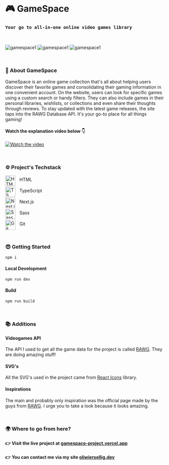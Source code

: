 # 🎮 GameSpace

### **`Your go to all-in-one online video games library`**

<br />

![gamespace1](https://jhlemuenelichgebawrp.supabase.co/storage/v1/object/public/project_screenshots/gamespace-1-lg.webp)
![gamespace1](https://jhlemuenelichgebawrp.supabase.co/storage/v1/object/public/project_screenshots/gamespace-7-lg.webp)
![gamespace1](https://jhlemuenelichgebawrp.supabase.co/storage/v1/object/public/project_screenshots/gamespace-9-lg.webp)

<br />

### 💬 About GameSpace

GameSpace is an online game collection that's all about helping users discover their favorite games and consolidating their gaming information in one convenient account. On the website, users can look for specific games using a custom search or handy filters. They can also include games in their personal libraries, wishlists, or collections and even share their thoughts through reviews. To stay updated with the latest game releases, the site taps into the RAWG Database API. It's your go-to place for all things gaming!

#### Watch the explanation video below 👇

[![Watch the video](https://jhlemuenelichgebawrp.supabase.co/storage/v1/object/public/project_screenshots/gamespace-5-lg.webp)](https://www.youtube.com/embed/mVbuxQUXuq0?si=9xmZGOUT2qqBnsrJ)

<br />

### ⚙ Project's Techstack

<img align="left" alt="HTML" width="32px" style="padding-right:10px" src="https://cdn.jsdelivr.net/gh/devicons/devicon@latest/icons/html5/html5-original.svg" />
<p align="left" style="padding-top:4px">HTML</p>
<img align="left" alt="TS" width="32px" style="padding-right:10px" src="https://cdn.jsdelivr.net/gh/devicons/devicon@latest/icons/typescript/typescript-original.svg" />
<p align="left" style="padding-top:4px">TypeScript</p>
<img align="left" alt="Next.js" width="32px" style="padding-right:10px" src="https://cdn.jsdelivr.net/gh/devicons/devicon@latest/icons/nextjs/nextjs-original.svg" />
<p align="left" style="padding-top:4px">Next.js</p>
<img align="left" alt="Sass" width="32px" style="padding-right:10px" src="https://cdn.jsdelivr.net/gh/devicons/devicon@latest/icons/sass/sass-original.svg" />
<p align="left" style="padding-top:4px">Sass</p>
<img align="left" alt="Git" width="32px" style="padding-right:10px" src="https://cdn.jsdelivr.net/gh/devicons/devicon@latest/icons/git/git-original.svg" />
<p align="left" style="padding-top:4px">Git</p>
<br />

### 😎 Getting Started

```
npm i
```

#### Local Development

```
npm run dev
```

#### Build

```
npm run build
```

<br />

### 📚 Additions

#### Videogames API

The API I used to get all the game data for the project is called [RAWG](https://rawg.io/apidocs). They are doing amazing stuff!

#### SVG's

All the SVG's used in the project came from [React Icons](https://react-icons.github.io/react-icons/) library.

#### Inspirations

The main and probably only inspiration was the official page made by the guys from [RAWG](https://rawg.io). I urge you to take a look because it looks amazing.

<br />

### 🌍 Where to go from here?

#### 👉 Visit the live project at [gamespace-project.vercel.app](https://gamespace-project.vercel.app/)

#### 👉 You can contact me via my site [oliwiersellig.dev](https://oliwiersellig.dev/)
